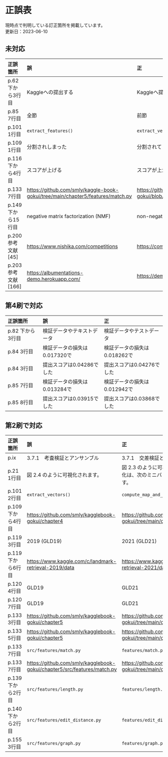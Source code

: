 # 正誤表

現時点で判明している訂正箇所を掲載しています。  
更新日：2023-06-10

## 未対応

| 正誤箇所 | 誤 |  正 |  
| :--- | :--- |:--- |
| p.62 下から3行目 | Kaggleへの提出する | Kaggleへ提出する |
| p.85 7行目 | 全節 | 前節 |
| p.101 1行目 | `extract_features()` | `extract_vectors()` |
| p.109 1行目 | 分割されしまった | 分割されてしまった |
| p.116 下から4行目 | スコアが上げる | スコアが上がる |
| p.133 7行目 | https://github.com/smly/kaggle-book-gokui/tree/main/chapter5/features/match.py | https://github.com/smly/kaggle-book-gokui/blob/main/chapter5/features/match.py |
| p.149 下から15行目 | negative matrix factorization (NMF) | non-negative matrix factorization (NMF) |
| p.200 参考文献[45] | https://www.nishika.com/competitions | https://competition.nishika.com/ |
| p.203 参考文献[166] | https://albumentations-demo.herokuapp.com/ | https://demo.albumentations.ai/ |

## 第4刷で対応

| 正誤箇所 | 誤 |  正 |  
| :--- | :--- |:--- |
| p.82 下から3行目 | 検証データやテキストデータ | 検証データやテストデータ |
| p.84 3行目 | 検証データの損失は0.017320で | 検証データの損失は0.018262で |
| p.84 3行目 | 提出スコアは0.04286でした | 提出スコアは0.04276でした |
| p.85 7行目 | 検証データの損失は0.013284で | 検証データの損失は0.012942で |
| p.85 8行目 | 提出スコアは0.03915でした | 提出スコアは0.03868でした |

## 第2刷で対応

| 正誤箇所 | 誤 |  正 |  
| :--- | :--- |:--- |
| p.ⅸ | 3.7.1　考査検証とアンサンブル | 3.7.1　交差検証とアンサンブル |
| p.21 1行目 | 図 2.4 のように可視化されます。 | 図 2.3 のように可視化されます。なおこの可視化は、次のミニバッチの処理も含めた結果です。 |
| p.101 2行目 | `extract_vectors()` | `compute_map_and_print()` |
| p.109 下から4行目 | https://github.com/smly/kagglebook-gokui/chapter4 | https://github.com/smly/kaggle-book-gokui/tree/main/chapter4 |
| p.119 3行目 | 2019 (GLD19) | 2021 (GLD21) |
| p.119 下から6行目 | https://www.kaggle.com/c/landmark-retrieval-2019/data | https://www.kaggle.com/c/landmark-retrieval-2021/data |
| p.120 4行目 | GLD19 | GLD21 |
| p.120 7行目 | GLD19 | GLD21 |
| p.133 3行目 | https://github.com/smly/kagglebook-gokui/chapter5 | https://github.com/smly/kaggle-book-gokui/tree/main/chapter5 |
| p.133 5行目 | https://github.com/smly/kagglebook-gokui/chapter5 | https://github.com/smly/kaggle-book-gokui/tree/main/chapter5 |
| p.133 7行目 | `src/features/match.py` | `features/match.py` |
| p.133 7行目 | https://github.com/smly/kagglebook-gokui/chapter5/src/features/match.py | https://github.com/smly/kaggle-book-gokui/tree/main/chapter5/features/match.py |
| p.139 下から2行目 | `src/features/length.py` | `features/length.py` |
| p.140 下から2行目 | `src/features/edit_distance.py` | `features/edit_distance.py` |
| p.155 3行目 | `src/features/graph.py` | `features/graph.py` |
